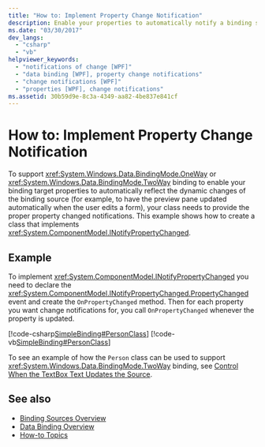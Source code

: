 ```yaml
---
title: "How to: Implement Property Change Notification"
description: Enable your properties to automatically notify a binding source when the property value changes in Windows Presentation Foundation (WPF).
ms.date: "03/30/2017"
dev_langs: 
  - "csharp"
  - "vb"
helpviewer_keywords: 
  - "notifications of change [WPF]"
  - "data binding [WPF], property change notifications"
  - "change notifications [WPF]"
  - "properties [WPF], change notifications"
ms.assetid: 30b59d9e-8c3a-4349-aa82-4be837e841cf
---
```

# How to: Implement Property Change Notification

To support <xref:System.Windows.Data.BindingMode.OneWay> or <xref:System.Windows.Data.BindingMode.TwoWay> binding to enable your binding target properties to automatically reflect the dynamic changes of the binding source (for example, to have the preview pane updated automatically when the user edits a form), your class needs to provide the proper property changed notifications. This example shows how to create a class that implements <xref:System.ComponentModel.INotifyPropertyChanged>.  
  
## Example  

 To implement <xref:System.ComponentModel.INotifyPropertyChanged> you need to declare the <xref:System.ComponentModel.INotifyPropertyChanged.PropertyChanged> event and create the `OnPropertyChanged` method. Then for each property you want change notifications for, you call `OnPropertyChanged` whenever the property is updated.  
  
 [!code-csharp[SimpleBinding#PersonClass](~/samples/snippets/csharp/VS_Snippets_Wpf/SimpleBinding/CSharp/Person.cs#personclass)]
 [!code-vb[SimpleBinding#PersonClass](~/samples/snippets/visualbasic/VS_Snippets_Wpf/SimpleBinding/VisualBasic/Person.vb#personclass)]  
  
 To see an example of how the `Person` class can be used to support <xref:System.Windows.Data.BindingMode.TwoWay> binding, see [Control When the TextBox Text Updates the Source](how-to-control-when-the-textbox-text-updates-the-source.md).  
  
## See also

- [Binding Sources Overview](binding-sources-overview.md)
- [Data Binding Overview](data-binding-overview.md)
- [How-to Topics](data-binding-how-to-topics.md)
